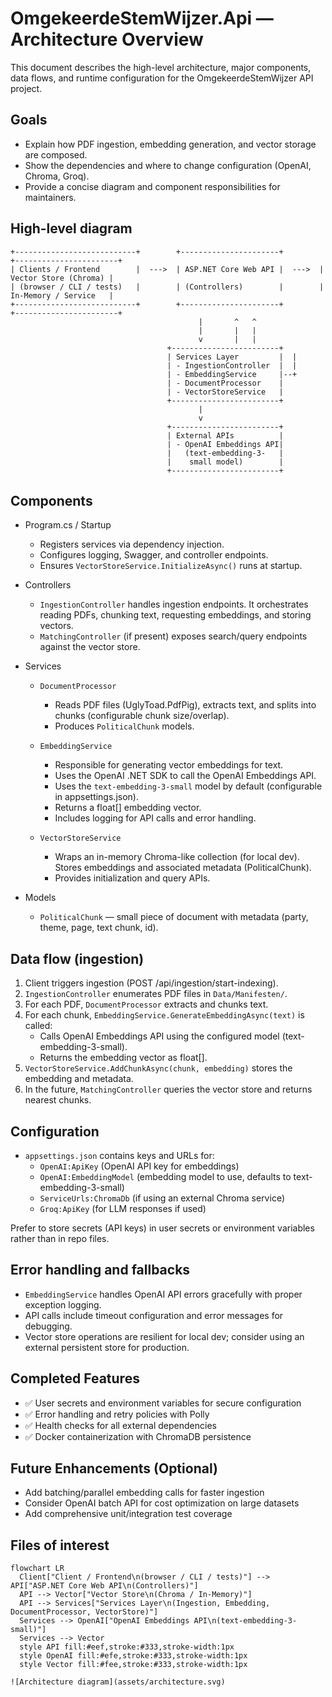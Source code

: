 # OmgekeerdeStemWijzer.Api — Architecture Overview

This document describes the high-level architecture, major components, data flows, and runtime configuration for the OmgekeerdeStemWijzer API project.

## Goals
- Explain how PDF ingestion, embedding generation, and vector storage are composed.
- Show the dependencies and where to change configuration (OpenAI, Chroma, Groq).
- Provide a concise diagram and component responsibilities for maintainers.

## High-level diagram

```
+---------------------------+        +----------------------+        +-----------------------+
| Clients / Frontend        |  --->  | ASP.NET Core Web API |  --->  | Vector Store (Chroma) |
| (browser / CLI / tests)   |        | (Controllers)        |        | In-Memory / Service   |
+---------------------------+        +----------------------+        +-----------------------+
                                          |       ^   ^
                                          |       |   |
                                          v       |   |
                                   +------------------------+
                                   | Services Layer         |  |
                                   | - IngestionController  |  |
                                   | - EmbeddingService     |--+
                                   | - DocumentProcessor    |
                                   | - VectorStoreService   |
                                   +------------------------+
                                          |
                                          v
                                   +------------------------+
                                   | External APIs          |
                                   | - OpenAI Embeddings API|
                                   |   (text-embedding-3-   |
                                   |    small model)        |
                                   +------------------------+

```

## Components

- Program.cs / Startup
  - Registers services via dependency injection.
  - Configures logging, Swagger, and controller endpoints.
  - Ensures `VectorStoreService.InitializeAsync()` runs at startup.

- Controllers
  - `IngestionController` handles ingestion endpoints. It orchestrates reading PDFs, chunking text, requesting embeddings, and storing vectors.
  - `MatchingController` (if present) exposes search/query endpoints against the vector store.

- Services
  - `DocumentProcessor`
    - Reads PDF files (UglyToad.PdfPig), extracts text, and splits into chunks (configurable chunk size/overlap).
    - Produces `PoliticalChunk` models.

  - `EmbeddingService`
    - Responsible for generating vector embeddings for text.
    - Uses the OpenAI .NET SDK to call the OpenAI Embeddings API.
    - Uses the `text-embedding-3-small` model by default (configurable in appsettings.json).
    - Returns a float[] embedding vector.
    - Includes logging for API calls and error handling.

  - `VectorStoreService`
    - Wraps an in-memory Chroma-like collection (for local dev). Stores embeddings and associated metadata (PoliticalChunk).
    - Provides initialization and query APIs.

- Models
  - `PoliticalChunk` — small piece of document with metadata (party, theme, page, text chunk, id).

## Data flow (ingestion)
1. Client triggers ingestion (POST /api/ingestion/start-indexing).
2. `IngestionController` enumerates PDF files in `Data/Manifesten/`.
3. For each PDF, `DocumentProcessor` extracts and chunks text.
4. For each chunk, `EmbeddingService.GenerateEmbeddingAsync(text)` is called:
   - Calls OpenAI Embeddings API using the configured model (text-embedding-3-small).
   - Returns the embedding vector as float[].
5. `VectorStoreService.AddChunkAsync(chunk, embedding)` stores the embedding and metadata.
6. In the future, `MatchingController` queries the vector store and returns nearest chunks.

## Configuration
- `appsettings.json` contains keys and URLs for:
  - `OpenAI:ApiKey` (OpenAI API key for embeddings)
  - `OpenAI:EmbeddingModel` (embedding model to use, defaults to text-embedding-3-small)
  - `ServiceUrls:ChromaDb` (if using an external Chroma service)
  - `Groq:ApiKey` (for LLM responses if used)

Prefer to store secrets (API keys) in user secrets or environment variables rather than in repo files.

## Error handling and fallbacks
- `EmbeddingService` handles OpenAI API errors gracefully with proper exception logging.
- API calls include timeout configuration and error messages for debugging.
- Vector store operations are resilient for local dev; consider using an external persistent store for production.

## Completed Features
- ✅ User secrets and environment variables for secure configuration
- ✅ Error handling and retry policies with Polly
- ✅ Health checks for all external dependencies
- ✅ Docker containerization with ChromaDB persistence

## Future Enhancements (Optional)
- Add batching/parallel embedding calls for faster ingestion
- Consider OpenAI batch API for cost optimization on large datasets
- Add comprehensive unit/integration test coverage

## Files of interest

```mermaid
flowchart LR
  Client["Client / Frontend\n(browser / CLI / tests)"] --> API["ASP.NET Core Web API\n(Controllers)"]
  API --> Vector["Vector Store\n(Chroma / In-Memory)"]
  API --> Services["Services Layer\n(Ingestion, Embedding, DocumentProcessor, VectorStore)"]
  Services --> OpenAI["OpenAI Embeddings API\n(text-embedding-3-small)"]
  Services --> Vector
  style API fill:#eef,stroke:#333,stroke-width:1px
  style OpenAI fill:#efe,stroke:#333,stroke-width:1px
  style Vector fill:#fee,stroke:#333,stroke-width:1px

![Architecture diagram](assets/architecture.svg)

